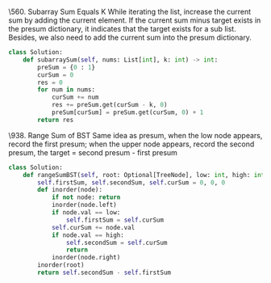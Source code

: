 \560. Subarray Sum Equals K
While iterating the list, increase the current sum by adding the current element. If the current sum minus target exists in the presum dictionary, it indicates that the target exists for a sub list. Besides, we also need to add the current sum into the presum dictionary.

```python
class Solution:
    def subarraySum(self, nums: List[int], k: int) -> int:
        preSum = {0 : 1}
        curSum = 0
        res = 0
        for num in nums:
            curSum += num
            res += preSum.get(curSum - k, 0)
            preSum[curSum] = preSum.get(curSum, 0) + 1
        return res
```

\938. Range Sum of BST
Same idea as presum, when the low node appears, record the first presum; when the upper node appears, record the second presum, the target = second presum - first presum

```python
class Solution:
    def rangeSumBST(self, root: Optional[TreeNode], low: int, high: int) -> int:
        self.firstSum, self.secondSum, self.curSum = 0, 0, 0
        def inorder(node):
            if not node: return 
            inorder(node.left)
            if node.val == low: 
                self.firstSum = self.curSum
            self.curSum += node.val
            if node.val == high:
                self.secondSum = self.curSum
                return
            inorder(node.right)
        inorder(root)
        return self.secondSum - self.firstSum
```

